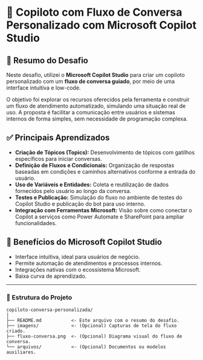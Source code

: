 # 🤖 Copiloto com Fluxo de Conversa Personalizado com Microsoft Copilot Studio

## 📌 Resumo do Desafio

Neste desafio, utilizei o **Microsoft Copilot Studio** para criar um copiloto personalizado com um **fluxo de conversa guiado**, por meio de uma interface intuitiva e low-code.

O objetivo foi explorar os recursos oferecidos pela ferramenta e construir um fluxo de atendimento automatizado, simulando uma situação real de uso. A proposta é facilitar a comunicação entre usuários e sistemas internos de forma simples, sem necessidade de programação complexa.

## ✅ Principais Aprendizados

- **Criação de Tópicos (Topics):** Desenvolvimento de tópicos com gatilhos específicos para iniciar conversas.
- **Definição de Fluxos e Condicionais:** Organização de respostas baseadas em condições e caminhos alternativos conforme a entrada do usuário.
- **Uso de Variáveis e Entidades:** Coleta e reutilização de dados fornecidos pelo usuário ao longo da conversa.
- **Testes e Publicação:** Simulação do fluxo no ambiente de testes do Copilot Studio e publicação do bot para uso interno.
- **Integração com Ferramentas Microsoft:** Visão sobre como conectar o Copilot a serviços como Power Automate e SharePoint para ampliar funcionalidades.

## 🧩 Benefícios do Microsoft Copilot Studio

- Interface intuitiva, ideal para usuários de negócio.
- Permite automação de atendimentos e processos internos.
- Integrações nativas com o ecossistema Microsoft.
- Baixa curva de aprendizado.

---

### 📂 Estrutura do Projeto

```plaintext
copiloto-conversa-personalizada/
│
├── README.md           <- Este arquivo com o resumo do desafio.
├── imagens/            <- (Opcional) Capturas de tela do fluxo criado.
├── fluxo-conversa.png  <- (Opcional) Diagrama visual do fluxo de conversa.
└── arquivos/           <- (Opcional) Documentos ou modelos auxiliares.
